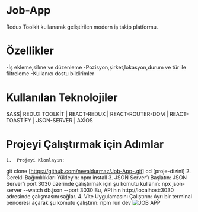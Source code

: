 # Job-App
Redux Toolkit kullanarak geliştirilen modern iş takip platformu.
# Özellikler
-İş ekleme,silme ve düzenleme
-Pozisyon,şirket,lokasyon,durum ve tür ile filtreleme
-Kullanıcı dostu bildirimler
# Kullanılan Teknolojiler
SASS| REDUX TOOLKİT | REACT-REDUX | REACT-ROUTER-DOM | REACT-TOASTİFY | JSON-SERVER | AXİOS

# Projeyi Çalıştırmak için Adımlar
	1.	Projeyi Klonlayın:
git clone [https://github.com/nevaldurmaz/Job-App-.git]
cd [proje-dizini]
2.	Gerekli Bağımlılıkları Yükleyin:
npm install
3.	JSON Server’ı Başlatın:
JSON Server’ı port 3030 üzerinde çalıştırmak için şu komutu kullanın:
npx json-server --watch db.json --port 3030
Bu, API’nın http://localhost:3030 adresinde çalışmasını sağlar.
4.	Vite Uygulamasını Çalıştırın:
Ayrı bir terminal penceresi açarak şu komutu çalıştırın:
npm run dev
![JOB APP](https://github.com/user-attachments/assets/8d93281a-5873-47e3-a04e-de2b583773ee)
